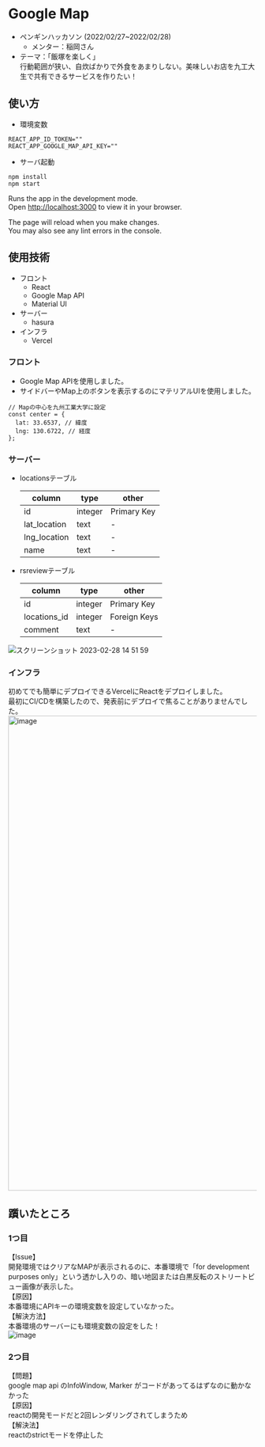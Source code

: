 # Google Map
- ペンギンハッカソン (2022/02/27~2022/02/28)  
  - メンター：稲岡さん
- テーマ：「飯塚を楽しく」  
行動範囲が狭い、自炊ばかりで外食をあまりしない。美味しいお店を九工大生で共有できるサービスを作りたい！

## 使い方
- 環境変数
```
REACT_APP_ID_TOKEN=""
REACT_APP_GOOGLE_MAP_API_KEY=""
```

- サーバ起動
```
npm install
npm start
```

Runs the app in the development mode.\
Open [http://localhost:3000](http://localhost:3000) to view it in your browser.

The page will reload when you make changes.\
You may also see any lint errors in the console.

## 使用技術
- フロント
  - React
  - Google Map API
  - Material UI
- サーバー
  - hasura
- インフラ
  - Vercel

### フロント
- Google Map APIを使用しました。
- サイドバーやMap上のボタンを表示するのにマテリアルUIを使用しました。

```
// Mapの中心を九州工業大学に設定
const center = {
  lat: 33.6537, // 緯度
  lng: 130.6722, // 経度
};
```

### サーバー
- locationsテーブル

  | column | type | other |
  | - | - | - |
  | id | integer | Primary Key |
  | lat_location | text | - |
  | lng_location | text | - |
  | name | text | - |

- rsreviewテーブル

  | column | type | other |
  | - | - | - |
  | id | integer | Primary Key |
  | locations_id | integer | Foreign Keys |
  | comment | text | - |
  
![スクリーンショット 2023-02-28 14 51 59](https://user-images.githubusercontent.com/89256544/221766034-6ce15ccb-35ac-4345-99a2-54a657acdf65.png)

### インフラ
初めてでも簡単にデプロイできるVercelにReactをデプロイしました。  
最初にCI/CDを構築したので、発表前にデプロイで焦ることがありませんでした。
<img width="960" alt="image" src="https://user-images.githubusercontent.com/121243826/221764288-d18c3526-3611-47da-afe1-8c5355fcb890.png">

## 躓いたところ
### 1つ目
【Issue】  
開発環境ではクリアなMAPが表示されるのに、本番環境で「for development purposes only」という透かし入りの、暗い地図または白黒反転のストリートビュー画像が表示した。   
【原因】  
本番環境にAPIキーの環境変数を設定していなかった。  
【解決方法】  
本番環境のサーバーにも環境変数の設定をした！  
![image](https://user-images.githubusercontent.com/121243826/221765456-8a6d45b4-cfd5-4cae-b395-de869b778490.png)  


### 2つ目
【問題】  
google map api のInfoWindow, Marker がコードがあってるはずなのに動かなかった  
【原因】  
reactの開発モードだと2回レンダリングされてしまうため  
【解決法】  
reactのstrictモードを停止した
